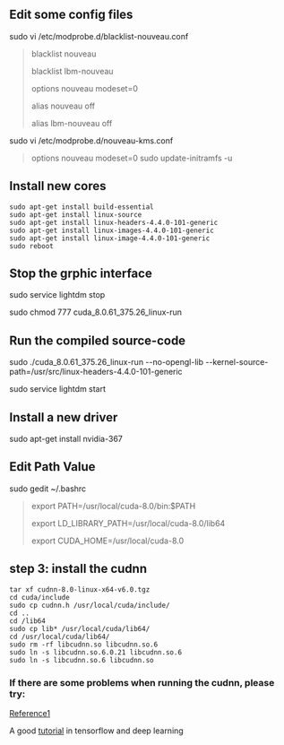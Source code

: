 ## Edit some config files
sudo vi /etc/modprobe.d/blacklist-nouveau.conf
>blacklist nouveau
>
>blacklist lbm-nouveau
>
>options nouveau modeset=0
>
>alias nouveau off
>
>alias lbm-nouveau off

sudo vi /etc/modprobe.d/nouveau-kms.conf
>options nouveau modeset=0
sudo update-initramfs -u
## Install new cores
```shell
sudo apt-get install build-essential
sudo apt-get install linux-source
sudo apt-get install linux-headers-4.4.0-101-generic
sudo apt-get install linux-images-4.4.0-101-generic
sudo apt-get install linux-image-4.4.0-101-generic
sudo reboot
```
## Stop the grphic interface
sudo service lightdm stop
 
sudo chmod 777 cuda_8.0.61_375.26_linux-run 
## Run the compiled source-code
sudo ./cuda_8.0.61_375.26_linux-run --no-opengl-lib --kernel-source-path=/usr/src/linux-headers-4.4.0-101-generic

sudo service lightdm start
## Install a new driver
sudo apt-get install nvidia-367

## Edit Path Value
sudo gedit ~/.bashrc
>export PATH=/usr/local/cuda-8.0/bin:$PATH
>
>export LD_LIBRARY_PATH=/usr/local/cuda-8.0/lib64
>
>export CUDA_HOME=/usr/local/cuda-8.0

## step 3: install the cudnn
```
tar xf cudnn-8.0-linux-x64-v6.0.tgz
cd cuda/include
sudo cp cudnn.h /usr/local/cuda/include/
cd ..
cd /lib64
sudo cp lib* /usr/local/cuda/lib64/
cd /usr/local/cuda/lib64/
sudo rm -rf libcudnn.so libcudnn.so.6
sudo ln -s libcudnn.so.6.0.21 libcudnn.so.6
sudo ln -s libcudnn.so.6 libcudnn.so
```

### If there are some problems when running the cudnn, please try:
[Reference1](http://blog.csdn.net/hungryof/article/details/51557666)

A good [tutorial](https://web.stanford.edu/class/cs20si/syllabus.html) in tensorflow and deep learning
